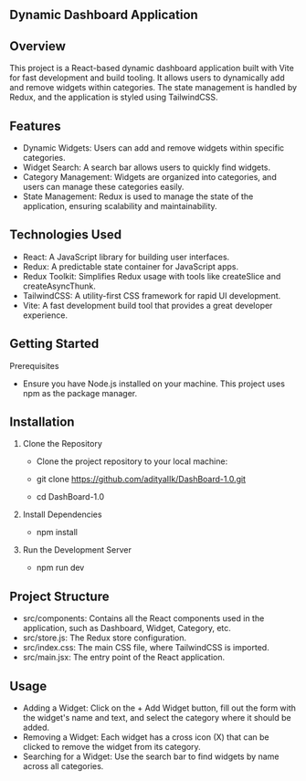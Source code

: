 ## Dynamic Dashboard Application

## Overview
This project is a React-based dynamic dashboard application built with Vite for fast development and build tooling. It allows users to dynamically add and remove widgets within categories. The state management is handled by Redux, and the application is styled using TailwindCSS.

## Features
- Dynamic Widgets: Users can add and remove widgets within specific categories.
- Widget Search: A search bar allows users to quickly find widgets.
- Category Management: Widgets are organized into categories, and users can manage these categories easily.
- State Management: Redux is used to manage the state of the application, ensuring scalability and maintainability.

## Technologies Used
- React: A JavaScript library for building user interfaces.
- Redux: A predictable state container for JavaScript apps.
- Redux Toolkit: Simplifies Redux usage with tools like createSlice and createAsyncThunk.
- TailwindCSS: A utility-first CSS framework for rapid UI development.
- Vite: A fast development build tool that provides a great developer experience.

## Getting Started
Prerequisites
- Ensure you have Node.js installed on your machine. This project uses npm as the package manager.

## Installation
1. Clone the Repository
   - Clone the project repository to your local machine:

   - git clone https://github.com/adityaIIk/DashBoard-1.0.git
   - cd DashBoard-1.0

2. Install Dependencies
   - npm install

3. Run the Development Server
   - npm run dev
   
## Project Structure
- src/components: Contains all the React components used in the application, such as Dashboard, Widget, Category, etc.
- src/store.js: The Redux store configuration.
- src/index.css: The main CSS file, where TailwindCSS is imported.
- src/main.jsx: The entry point of the React application.

## Usage
- Adding a Widget: Click on the + Add Widget button, fill out the form with the widget's name and text, and select the category where it should be added.
- Removing a Widget: Each widget has a cross icon (X) that can be clicked to remove the widget from its category.
- Searching for a Widget: Use the search bar to find widgets by name across all categories.



